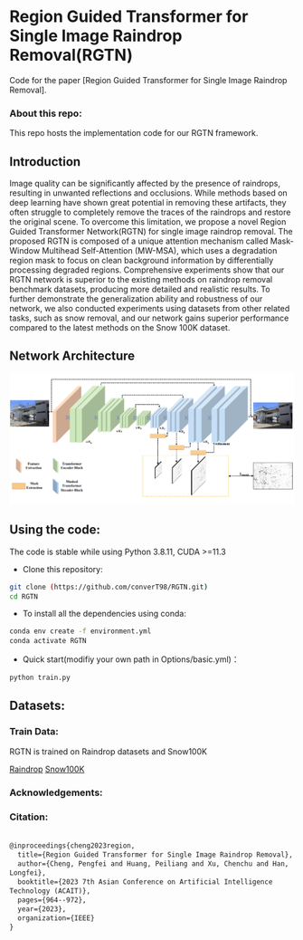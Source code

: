 # Region Guided Transformer for Single Image Raindrop Removal(RGTN)

Code for the paper [Region Guided Transformer for Single Image Raindrop Removal].

### About this repo:

This repo hosts the implementation code for our RGTN framework. 

## Introduction

Image quality can be significantly affected by the presence of raindrops, resulting in unwanted reflections and occlusions. While methods based on deep learning have shown great potential in removing these artifacts, they often struggle to completely remove the traces of the raindrops and restore the original scene. To overcome this limitation, we propose a novel Region Guided Transformer Network(RGTN) for single image raindrop removal. The proposed RGTN is composed of a unique attention mechanism called Mask-Window Multihead Self-Attention (MW-MSA), which uses a degradation region mask to focus on clean background information by differentially processing degraded regions. Comprehensive experiments show that our RGTN network is superior to the existing methods on raindrop removal benchmark datasets, producing more detailed and realistic results. To further demonstrate the generalization ability and robustness of our network, we also conducted experiments using datasets from other related tasks, such as snow removal, and our network gains superior performance compared to the latest methods on the Snow 100K dataset. 

## Network Architecture

<img src = "https://github.com/converT98/RGTN/blob/main/images/network.png"> 

## Using the code:

The code is stable while using Python 3.8.11, CUDA >=11.3

- Clone this repository:
```bash
git clone (https://github.com/converT98/RGTN.git)
cd RGTN
```

- To install all the dependencies using conda:

```bash
conda env create -f environment.yml
conda activate RGTN
```
- Quick start(modifiy your own path in Options/basic.yml)：
```bash
python train.py
```

## Datasets:

### Train Data:

RGTN is trained on Raindrop datasets and Snow100K

[Raindrop](https://rui1996.github.io/raindrop/raindrop_removal.html)
[Snow100K](https://sites.google.com/view/yunfuliu/desnownet)

### Acknowledgements:


### Citation:

<pre><code>
@inproceedings{cheng2023region,
  title={Region Guided Transformer for Single Image Raindrop Removal},
  author={Cheng, Pengfei and Huang, Peiliang and Xu, Chenchu and Han, Longfei},
  booktitle={2023 7th Asian Conference on Artificial Intelligence Technology (ACAIT)},
  pages={964--972},
  year={2023},
  organization={IEEE}
}
</code></pre>
